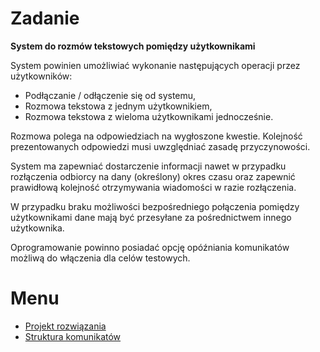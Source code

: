 # Zadanie #

**System do rozmów tekstowych pomiędzy użytkownikami**

System powinien umożliwiać wykonanie następujących operacji przez
użytkowników:
  * Podłączanie / odłączenie się od systemu,
  * Rozmowa tekstowa z jednym użytkownikiem,
  * Rozmowa tekstowa z wieloma użytkownikami jednocześnie.

Rozmowa polega na odpowiedziach na wygłoszone kwestie. Kolejność prezentowanych odpowiedzi musi uwzględniać zasadę przyczynowości.

System ma zapewniać dostarczenie informacji nawet w przypadku rozłączenia odbiorcy na dany (określony) okres czasu oraz zapewnić prawidłową kolejność otrzymywania wiadomości w razie rozłączenia.

W przypadku braku możliwości bezpośredniego połączenia pomiędzy użytkownikami dane mają być przesyłane za pośrednictwem innego użytkownika.

Oprogramowanie powinno posiadać opcję opóźniania komunikatów możliwą do włączenia dla celów testowych.


# Menu #

  * [Projekt rozwiązania](projekt.md)
  * [Struktura komunikatów](komunikaty.md)